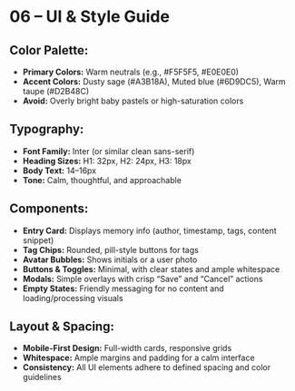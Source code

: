 # 06 – UI & Style Guide

## Color Palette:
- **Primary Colors:** Warm neutrals (e.g., #F5F5F5, #E0E0E0)
- **Accent Colors:** Dusty sage (#A3B18A), Muted blue (#6D9DC5), Warm taupe (#D2B48C)
- **Avoid:** Overly bright baby pastels or high-saturation colors

## Typography:
- **Font Family:** Inter (or similar clean sans-serif)
- **Heading Sizes:** H1: 32px, H2: 24px, H3: 18px
- **Body Text:** 14–16px
- **Tone:** Calm, thoughtful, and approachable

## Components:
- **Entry Card:** Displays memory info (author, timestamp, tags, content snippet)
- **Tag Chips:** Rounded, pill-style buttons for tags
- **Avatar Bubbles:** Shows initials or a user photo
- **Buttons & Toggles:** Minimal, with clear states and ample whitespace
- **Modals:** Simple overlays with crisp “Save” and “Cancel” actions
- **Empty States:** Friendly messaging for no content and loading/processing visuals

## Layout & Spacing:
- **Mobile-First Design:** Full-width cards, responsive grids
- **Whitespace:** Ample margins and padding for a calm interface
- **Consistency:** All UI elements adhere to defined spacing and color guidelines
